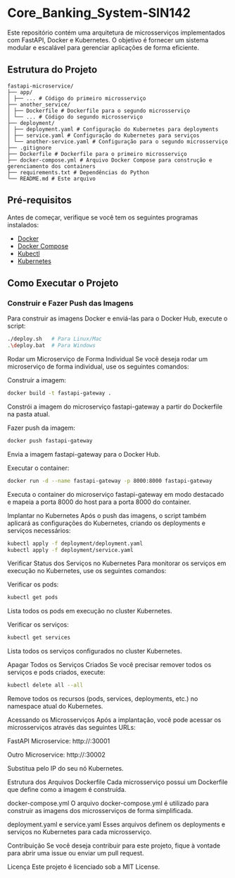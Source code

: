 # Core_Banking_System-SIN142

Este repositório contém uma arquitetura de microsserviços implementados com FastAPI, Docker e Kubernetes. O objetivo é fornecer um sistema modular e escalável para gerenciar aplicações de forma eficiente.

## Estrutura do Projeto

```
fastapi-microservice/
├── app/
│ ├── ... # Código do primeiro microsserviço
├── another_service/
│ ├── Dockerfile # Dockerfile para o segundo microsserviço
│ └── ... # Código do segundo microsserviço
├── deployment/
│ ├── deployment.yaml # Configuração do Kubernetes para deployments
│ ├── service.yaml # Configuração do Kubernetes para serviços
│ └── another-service.yaml # Configuração para o segundo microsserviço
├── .gitignore
├── Dockerfile # Dockerfile para o primeiro microsserviço
├── docker-compose.yml # Arquivo Docker Compose para construção e gerenciamento dos containers
├── requirements.txt # Dependências do Python
└── README.md # Este arquivo
```

## Pré-requisitos

Antes de começar, verifique se você tem os seguintes programas instalados:

- [Docker](https://www.docker.com/get-started)
- [Docker Compose](https://docs.docker.com/compose/)
- [Kubectl](https://kubernetes.io/docs/tasks/tools/)
- [Kubernetes](https://kubernetes.io/docs/setup/)

## Como Executar o Projeto

### Construir e Fazer Push das Imagens

Para construir as imagens Docker e enviá-las para o Docker Hub, execute o script:

```bash
./deploy.sh   # Para Linux/Mac
.\deploy.bat  # Para Windows
```

Rodar um Microserviço de Forma Individual
Se você deseja rodar um microserviço de forma individual, use os seguintes comandos:

Construir a imagem:

```bash
docker build -t fastapi-gateway .
```
Constrói a imagem do microserviço fastapi-gateway a partir do Dockerfile na pasta atual.

Fazer push da imagem:

```bash
docker push fastapi-gateway
```

Envia a imagem fastapi-gateway para o Docker Hub.

Executar o container:

```bash
docker run -d --name fastapi-gateway -p 8000:8000 fastapi-gateway
```

Executa o container do microserviço fastapi-gateway em modo destacado e mapeia a porta 8000 do host para a porta 8000 do container.

Implantar no Kubernetes
Após o push das imagens, o script também aplicará as configurações do Kubernetes, criando os deployments e serviços necessários:

```bash
kubectl apply -f deployment/deployment.yaml
kubectl apply -f deployment/service.yaml
```

Verificar Status dos Serviços no Kubernetes
Para monitorar os serviços em execução no Kubernetes, use os seguintes comandos:

Verificar os pods:

```bash
kubectl get pods
```

Lista todos os pods em execução no cluster Kubernetes.

Verificar os serviços:

```bash
kubectl get services
```

Lista todos os serviços configurados no cluster Kubernetes.

Apagar Todos os Serviços Criados
Se você precisar remover todos os serviços e pods criados, execute:

```bash
kubectl delete all --all
```

Remove todos os recursos (pods, services, deployments, etc.) no namespace atual do Kubernetes.

Acessando os Microsserviços
Após a implantação, você pode acessar os microsserviços através das seguintes URLs:

FastAPI Microservice:
http://<Node-IP>:30001

Outro Microservice:
http://<Node-IP>:30002

Substitua <Node-IP> pelo IP do seu nó Kubernetes.

Estrutura dos Arquivos
Dockerfile
Cada microsserviço possui um Dockerfile que define como a imagem é construída.

docker-compose.yml
O arquivo docker-compose.yml é utilizado para construir as imagens dos microsserviços de forma simplificada.

deployment.yaml e service.yaml
Esses arquivos definem os deployments e serviços no Kubernetes para cada microsserviço.

Contribuição
Se você deseja contribuir para este projeto, fique à vontade para abrir uma issue ou enviar um pull request.

Licença
Este projeto é licenciado sob a MIT License.